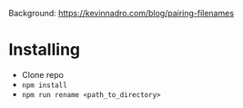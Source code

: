 Background: https://kevinnadro.com/blog/pairing-filenames

# Installing

- Clone repo
- `npm install`
- `npm run rename <path_to_directory>`